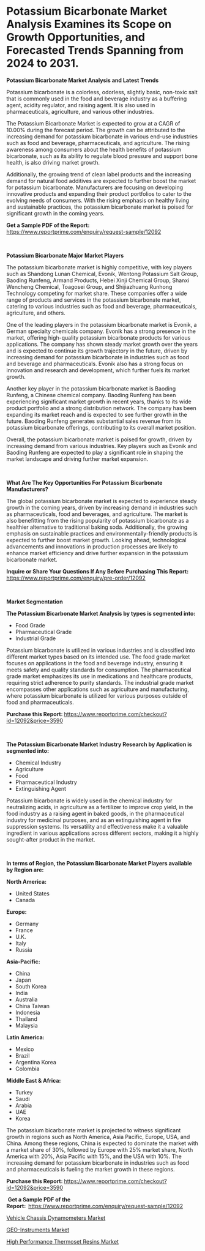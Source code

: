 <p><h1>Potassium Bicarbonate Market Analysis Examines its Scope on Growth Opportunities, and Forecasted Trends Spanning from 2024 to 2031.</h1></p><p><strong>Potassium Bicarbonate Market Analysis and Latest Trends</strong></p>
<p><p>Potassium bicarbonate is a colorless, odorless, slightly basic, non-toxic salt that is commonly used in the food and beverage industry as a buffering agent, acidity regulator, and raising agent. It is also used in pharmaceuticals, agriculture, and various other industries.</p><p>The Potassium Bicarbonate Market is expected to grow at a CAGR of 10.00% during the forecast period. The growth can be attributed to the increasing demand for potassium bicarbonate in various end-use industries such as food and beverage, pharmaceuticals, and agriculture. The rising awareness among consumers about the health benefits of potassium bicarbonate, such as its ability to regulate blood pressure and support bone health, is also driving market growth.</p><p>Additionally, the growing trend of clean label products and the increasing demand for natural food additives are expected to further boost the market for potassium bicarbonate. Manufacturers are focusing on developing innovative products and expanding their product portfolios to cater to the evolving needs of consumers. With the rising emphasis on healthy living and sustainable practices, the potassium bicarbonate market is poised for significant growth in the coming years.</p></p>
<p><strong>Get a Sample PDF of the Report:&nbsp;</strong> <a href="https://www.reportprime.com/enquiry/request-sample/12092">https://www.reportprime.com/enquiry/request-sample/12092</a></p>
<p>&nbsp;</p>
<p><strong>Potassium Bicarbonate Major Market Players</strong></p>
<p><p>The potassium bicarbonate market is highly competitive, with key players such as Shandong Lunan Chemical, Evonik, Wentong Potassium Salt Group, Baoding Runfeng, Armand Products, Hebei Xinji Chemical Group, Shanxi Wencheng Chemical, Toagosei Group, and Shijiazhuang Runhong Technology competing for market share. These companies offer a wide range of products and services in the potassium bicarbonate market, catering to various industries such as food and beverage, pharmaceuticals, agriculture, and others.</p><p>One of the leading players in the potassium bicarbonate market is Evonik, a German specialty chemicals company. Evonik has a strong presence in the market, offering high-quality potassium bicarbonate products for various applications. The company has shown steady market growth over the years and is expected to continue its growth trajectory in the future, driven by increasing demand for potassium bicarbonate in industries such as food and beverage and pharmaceuticals. Evonik also has a strong focus on innovation and research and development, which further fuels its market growth.</p><p>Another key player in the potassium bicarbonate market is Baoding Runfeng, a Chinese chemical company. Baoding Runfeng has been experiencing significant market growth in recent years, thanks to its wide product portfolio and a strong distribution network. The company has been expanding its market reach and is expected to see further growth in the future. Baoding Runfeng generates substantial sales revenue from its potassium bicarbonate offerings, contributing to its overall market position.</p><p>Overall, the potassium bicarbonate market is poised for growth, driven by increasing demand from various industries. Key players such as Evonik and Baoding Runfeng are expected to play a significant role in shaping the market landscape and driving further market expansion.</p></p>
<p>&nbsp;</p>
<p><strong>What Are The Key Opportunities For Potassium Bicarbonate Manufacturers?</strong></p>
<p><p>The global potassium bicarbonate market is expected to experience steady growth in the coming years, driven by increasing demand in industries such as pharmaceuticals, food and beverages, and agriculture. The market is also benefitting from the rising popularity of potassium bicarbonate as a healthier alternative to traditional baking soda. Additionally, the growing emphasis on sustainable practices and environmentally-friendly products is expected to further boost market growth. Looking ahead, technological advancements and innovations in production processes are likely to enhance market efficiency and drive further expansion in the potassium bicarbonate market.</p></p>
<p><strong>Inquire or Share Your Questions If Any Before Purchasing This Report:</strong> <a href="https://www.reportprime.com/enquiry/pre-order/12092">https://www.reportprime.com/enquiry/pre-order/12092</a></p>
<p>&nbsp;</p>
<p><strong>Market Segmentation</strong></p>
<p><strong>The Potassium Bicarbonate Market Analysis by types is segmented into:</strong></p>
<p><ul><li>Food Grade</li><li>Pharmaceutical Grade</li><li>Industrial Grade</li></ul></p>
<p><p>Potassium bicarbonate is utilized in various industries and is classified into different market types based on its intended use. The food grade market focuses on applications in the food and beverage industry, ensuring it meets safety and quality standards for consumption. The pharmaceutical grade market emphasizes its use in medications and healthcare products, requiring strict adherence to purity standards. The industrial grade market encompasses other applications such as agriculture and manufacturing, where potassium bicarbonate is utilized for various purposes outside of food and pharmaceuticals.</p></p>
<p><strong>Purchase this Report:&nbsp;</strong><a href="https://www.reportprime.com/checkout?id=12092&price=3590">https://www.reportprime.com/checkout?id=12092&price=3590</a></p>
<p>&nbsp;</p>
<p><strong>The Potassium Bicarbonate Market Industry Research by Application is segmented into:</strong></p>
<p><ul><li>Chemical Industry</li><li>Agriculture</li><li>Food</li><li>Pharmaceutical Industry</li><li>Extinguishing Agent</li></ul></p>
<p><p>Potassium bicarbonate is widely used in the chemical industry for neutralizing acids, in agriculture as a fertilizer to improve crop yield, in the food industry as a raising agent in baked goods, in the pharmaceutical industry for medicinal purposes, and as an extinguishing agent in fire suppression systems. Its versatility and effectiveness make it a valuable ingredient in various applications across different sectors, making it a highly sought-after product in the market.</p></p>
<p>&nbsp;</p>
<p><strong>In terms of Region, the Potassium Bicarbonate Market Players available by Region are:</strong></p>
<p>
    <p> <strong> North America: </strong>
        <ul>
            <li>United States</li>
            <li>Canada</li>
        </ul>
        </p> 
    <p> <strong> Europe: </strong>
        <ul>
            <li>Germany</li>
            <li>France</li>
            <li>U.K.</li>
            <li>Italy</li>
            <li>Russia</li>
        </ul>
        </p> 
    <p> <strong> Asia-Pacific: </strong>
        <ul>
            <li>China</li>
            <li>Japan</li>
            <li>South Korea</li>
            <li>India</li>
            <li>Australia</li>
            <li>China Taiwan</li>
            <li>Indonesia</li>
            <li>Thailand</li>
            <li>Malaysia</li>
        </ul>
        </p> 
    <p> <strong> Latin America: </strong>
        <ul>
            <li>Mexico</li>
            <li>Brazil</li>
            <li>Argentina Korea</li>
            <li>Colombia</li>
        </ul>
        </p> 
    <p> <strong> Middle East & Africa: </strong>
        <ul>
            <li>Turkey</li>
            <li>Saudi</li>
            <li>Arabia</li>
            <li>UAE</li>
            <li>Korea</li>
        </ul>
    </p>
    </p>
<p><p>The potassium bicarbonate market is projected to witness significant growth in regions such as North America, Asia Pacific, Europe, USA, and China. Among these regions, China is expected to dominate the market with a market share of 30%, followed by Europe with 25% market share, North America with 20%, Asia Pacific with 15%, and the USA with 10%. The increasing demand for potassium bicarbonate in industries such as food and pharmaceuticals is fueling the market growth in these regions.</p></p>
<p><strong>Purchase this Report: </strong><a href="https://www.reportprime.com/checkout?id=12092&price=3590">https://www.reportprime.com/checkout?id=12092&price=3590</a></p>
<p>&nbsp;<strong>Get a Sample PDF of the Report:&nbsp;&nbsp;</strong><a href="https://www.reportprime.com/enquiry/request-sample/12092">https://www.reportprime.com/enquiry/request-sample/12092</a></p>
<p><strong></strong></p>
<p><p><a href="https://view.publitas.com/reportprime-1/vehicle-chassis-dynamometers-market-research-report-provides-critical-insights-that-can-help-shape-business-development-and-investment-strategies/">Vehicle Chassis Dynamometers Market</a></p><p><a href="https://view.publitas.com/reportprime-1/geo-instruments-market-research-report-reveals-the-latest-trends-and-opportunities-of-this-market-for-period-from-2023-2030/">GEO-Instruments Market</a></p><p><a href="https://view.publitas.com/reportprime-1/high-performance-thermoset-resins-market-analysis-and-market-size-global-industry-overview-market-segmentation-and-forecast-2023-to-2030/">High Performance Thermoset Resins Market</a></p></p>